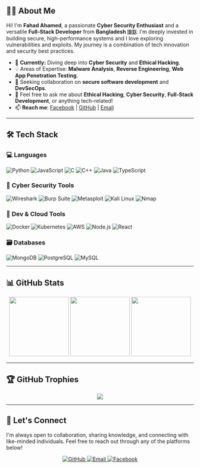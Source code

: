 

## 👨‍💻 About Me

Hi! I'm **Fahad Ahamed**, a passionate **Cyber Security Enthusiast** and a versatile **Full-Stack Developer** from **Bangladesh 🇧🇩**. I'm deeply invested in building secure, high-performance systems and I love exploring vulnerabilities and exploits. My journey is a combination of tech innovation and security best practices.

- 🔭 **Currently:** Diving deep into **Cyber Security** and **Ethical Hacking**.
- 💡 Areas of Expertise: **Malware Analysis**, **Reverse Engineering**, **Web App Penetration Testing**.
- 👯 Seeking collaboration on **secure software development** and **DevSecOps**.
- 💬 Feel free to ask me about **Ethical Hacking**, **Cyber Security**, **Full-Stack Development**, or anything tech-related!
- 📫 **Reach me**: [Facebook](https://www.facebook.com/share/16SvQhdk3q/?mibextid=qi2Omg) | [GitHub](https://github.com/fahad-ahamed) | [Email](mailto:fahimahamed110@gmail.com)

---

## 🛠️ Tech Stack

### 💻 **Languages**
<div>
  <img src="https://img.shields.io/badge/Python-3670A0?style=flat&logo=python&logoColor=white" alt="Python" />
  <img src="https://img.shields.io/badge/JavaScript-F7DF1E?style=flat&logo=javascript&logoColor=black" alt="JavaScript" />
  <img src="https://img.shields.io/badge/C-00599C?style=flat&logo=c&logoColor=white" alt="C" />
  <img src="https://img.shields.io/badge/C%2B%2B-004482?style=flat&logo=c%2B%2B&logoColor=white" alt="C++" />
  <img src="https://img.shields.io/badge/Java-red?style=flat&logo=java&logoColor=white" alt="Java" />
  <img src="https://img.shields.io/badge/TypeScript-blue?style=flat&logo=typescript&logoColor=white" alt="TypeScript" />
</div>

### 🔐 **Cyber Security Tools**
<div>
  <img src="https://img.shields.io/badge/Wireshark-1679A7?style=flat&logo=wireshark&logoColor=white" alt="Wireshark" />
  <img src="https://img.shields.io/badge/Burp%20Suite-FE5000?style=flat&logo=burp&logoColor=white" alt="Burp Suite" />
  <img src="https://img.shields.io/badge/Metasploit-1C1C1C?style=flat&logo=metasploit&logoColor=white" alt="Metasploit" />
  <img src="https://img.shields.io/badge/Kali%20Linux-557C94?style=flat&logo=kalilinux&logoColor=white" alt="Kali Linux" />
  <img src="https://img.shields.io/badge/Nmap-204080?style=flat&logo=nmap&logoColor=white" alt="Nmap" />
</div>

### 🧰 **Dev & Cloud Tools**
<div>
  <img src="https://img.shields.io/badge/Docker-2496ED?style=flat&logo=docker&logoColor=white" alt="Docker" />
  <img src="https://img.shields.io/badge/Kubernetes-326CE5?style=flat&logo=kubernetes&logoColor=white" alt="Kubernetes" />
  <img src="https://img.shields.io/badge/AWS-FF9900?style=flat&logo=amazonaws&logoColor=white" alt="AWS" />
  <img src="https://img.shields.io/badge/Node.js-339933?style=flat&logo=nodedotjs&logoColor=white" alt="Node.js" />
  <img src="https://img.shields.io/badge/React-20232a?style=flat&logo=react&logoColor=61DAFB" alt="React" />
</div>

### 🗃️ **Databases**
<div>
  <img src="https://img.shields.io/badge/MongoDB-4EA94B?style=flat&logo=mongodb&logoColor=white" alt="MongoDB" />
  <img src="https://img.shields.io/badge/PostgreSQL-316192?style=flat&logo=postgresql&logoColor=white" alt="PostgreSQL" />
  <img src="https://img.shields.io/badge/MySQL-00758F?style=flat&logo=mysql&logoColor=white" alt="MySQL" />
</div>

---

## 📊 **GitHub Stats**

<div align="center">
  <img height="160px" src="https://github-readme-stats.vercel.app/api?username=fahad-ahamed&show_icons=true&theme=radical" />
  <img height="160px" src="https://github-readme-streak-stats.herokuapp.com/?user=fahad-ahamed&theme=radical" />
  <img height="160px" src="https://github-readme-stats.vercel.app/api/top-langs/?username=fahad-ahamed&layout=compact&theme=radical" />
</div>

---

## 🏆 **GitHub Trophies**

<p align="center">
  <img src="https://github-profile-trophy.vercel.app/?username=fahad-ahamed&theme=gruvbox&no-frame=true&column=7&margin-w=10&margin-h=15" />
</p>

---

## 🔗 **Let's Connect**

I'm always open to collaboration, sharing knowledge, and connecting with like-minded individuals. Feel free to reach out through any of the platforms below!

<p align="center">
  <a href="https://github.com/fahad-ahamed" target="_blank">
    <img src="https://img.shields.io/badge/GitHub-%23000000?style=for-the-badge&logo=github&logoColor=white" alt="GitHub" />
  </a>
  <a href="mailto:fahimahamed110@gmail.com" target="_blank">
    <img src="https://img.shields.io/badge/Email-%23D14836?style=for-the-badge&logo=gmail&logoColor=white" alt="Email" />
  </a>
  <a href="https://www.facebook.com/share/16SvQhdk3q/?mibextid=qi2Omg" target="_blank">
    <img src="https://img.shields.io/badge/Facebook-%2300173E?style=for-the-badge&logo=facebook&logoColor=white" alt="Facebook" />
  </a>
</p>
